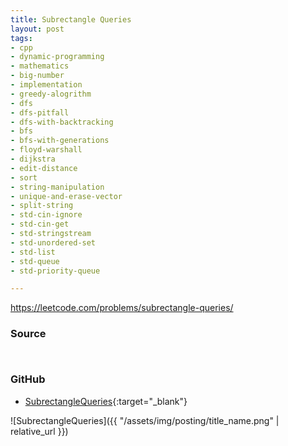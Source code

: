 ```yaml
---
title: Subrectangle Queries
layout: post
tags:
- cpp
- dynamic-programming
- mathematics
- big-number
- implementation
- greedy-alogrithm
- dfs
- dfs-pitfall
- dfs-with-backtracking
- bfs
- bfs-with-generations
- floyd-warshall
- dijkstra
- edit-distance
- sort
- string-manipulation
- unique-and-erase-vector
- split-string
- std-cin-ignore
- std-cin-get
- std-stringstream
- std-unordered-set
- std-list
- std-queue
- std-priority-queue

---
```


<https://leetcode.com/problems/subrectangle-queries/>

### Source

```cpp



```

### GitHub

- [SubrectangleQueries](<https://github.com/coolwindjo/algoguru/tree/master/_posts/Done/SubrectangleQueries>){:target="_blank"}

![SubrectangleQueries]({{ "/assets/img/posting/title_name.png" | relative_url }})

